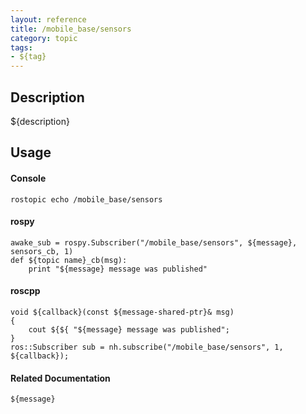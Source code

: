 ```yaml
---
layout: reference
title: /mobile_base/sensors
category: topic
tags: 
- ${tag}
---
```


## Description
${description}

## Usage
#### Console
```
rostopic echo /mobile_base/sensors
```

#### rospy
```
awake_sub = rospy.Subscriber("/mobile_base/sensors", ${message}, sensors_cb, 1)
def ${topic name}_cb(msg):
    print "${message} message was published"
```

#### roscpp
```
void ${callback}(const ${message-shared-ptr}& msg)
{
    cout ${${ "${message} message was published";
}
ros::Subscriber sub = nh.subscribe("/mobile_base/sensors", 1, ${callback});
```

#### Related Documentation
``${message}``  